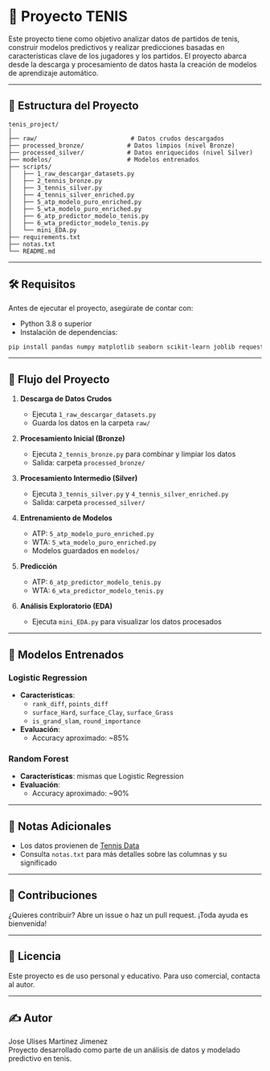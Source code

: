 # 🎾 Proyecto TENIS

Este proyecto tiene como objetivo analizar datos de partidos de tenis, construir modelos predictivos y realizar predicciones basadas en características clave de los jugadores y los partidos. El proyecto abarca desde la descarga y procesamiento de datos hasta la creación de modelos de aprendizaje automático.

---

## 📁 Estructura del Proyecto

```
tenis_project/
│
├── raw/                          # Datos crudos descargados
├── processed_bronze/            # Datos limpios (nivel Bronze)
├── processed_silver/            # Datos enriquecidos (nivel Silver)
├── modelos/                     # Modelos entrenados
├── scripts/
│   ├── 1_raw_descargar_datasets.py
│   ├── 2_tennis_bronze.py
│   ├── 3_tennis_silver.py
│   ├── 4_tennis_silver_enriched.py
│   ├── 5_atp_modelo_puro_enriched.py
│   ├── 5_wta_modelo_puro_enriched.py
│   ├── 6_atp_predictor_modelo_tenis.py
│   ├── 6_wta_predictor_modelo_tenis.py
│   └── mini_EDA.py
├── requirements.txt
├── notas.txt
└── README.md
```

---

## 🛠️ Requisitos

Antes de ejecutar el proyecto, asegúrate de contar con:

- Python 3.8 o superior
- Instalación de dependencias:

```bash
pip install pandas numpy matplotlib seaborn scikit-learn joblib requests beautifulsoup4 openpyxl xlrd
```

---

## 🚀 Flujo del Proyecto

1. **Descarga de Datos Crudos**
   - Ejecuta `1_raw_descargar_datasets.py`
   - Guarda los datos en la carpeta `raw/`

2. **Procesamiento Inicial (Bronze)**
   - Ejecuta `2_tennis_bronze.py` para combinar y limpiar los datos
   - Salida: carpeta `processed_bronze/`

3. **Procesamiento Intermedio (Silver)**
   - Ejecuta `3_tennis_silver.py` y `4_tennis_silver_enriched.py`
   - Salida: carpeta `processed_silver/`

4. **Entrenamiento de Modelos**
   - ATP: `5_atp_modelo_puro_enriched.py`
   - WTA: `5_wta_modelo_puro_enriched.py`
   - Modelos guardados en `modelos/`

5. **Predicción**
   - ATP: `6_atp_predictor_modelo_tenis.py`
   - WTA: `6_wta_predictor_modelo_tenis.py`

6. **Análisis Exploratorio (EDA)**
   - Ejecuta `mini_EDA.py` para visualizar los datos procesados

---

## 🧠 Modelos Entrenados

### Logistic Regression

- **Características**:
  - `rank_diff`, `points_diff`
  - `surface_Hard`, `surface_Clay`, `surface_Grass`
  - `is_grand_slam`, `round_importance`
- **Evaluación**:
  - Accuracy aproximado: ~85%

### Random Forest

- **Características**: mismas que Logistic Regression
- **Evaluación**:
  - Accuracy aproximado: ~90%

---

## 📝 Notas Adicionales

- Los datos provienen de [Tennis Data](http://www.tennis-data.co.uk/)
- Consulta `notas.txt` para más detalles sobre las columnas y su significado

---

## 🤝 Contribuciones

¿Quieres contribuir? Abre un issue o haz un pull request. ¡Toda ayuda es bienvenida!

---

## 📜 Licencia

Este proyecto es de uso personal y educativo. Para uso comercial, contacta al autor.

---

## ✍️ Autor

Jose Ulises Martinez Jimenez  
Proyecto desarrollado como parte de un análisis de datos y modelado predictivo en tenis.
